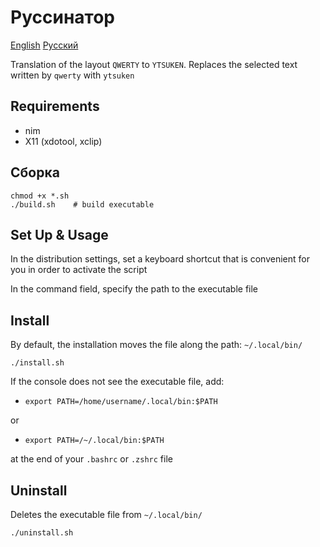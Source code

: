 # Руссинатор

[English](README_ENG.md) [Русский](README.md)

Translation of the layout `QWERTY` to `YTSUKEN`. Replaces the selected text written by `qwerty` with `ytsuken`

## Requirements

- nim
- X11 (xdotool, xclip)

## Сборка

``` shell
chmod +x *.sh
./build.sh    # build executable
```

## Set Up & Usage

In the distribution settings, set a keyboard shortcut that is convenient for you in order to activate the script

In the command field, specify the path to the executable file

## Install

By default, the installation moves the file along the path: `~/.local/bin/`

``` shell
./install.sh 
```

If the console does not see the executable file, add:

- `export PATH=/home/username/.local/bin:$PATH`

or

- `export PATH=/~/.local/bin:$PATH`

at the end of your `.bashrc` or `.zshrc` file

## Uninstall

Deletes the executable file from `~/.local/bin/`

``` shell
./uninstall.sh 
```
